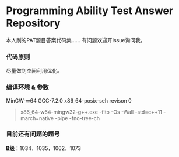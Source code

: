# Programming Ability Test Answer Repository
本人刷的PAT题目答案代码集......
有问题欢迎开Issue询问我。

### 代码原则
尽量做到空间利用优化。

### 编译环境 & 参数
MinGW-w64 GCC-7.2.0 x86_64-posix-seh revison 0
> x86_64-w64-mingw32-g++.exe -flto -Os -Wall -std=c++11 -march=native -pipe -fno-tree-ch

### 目前还有问题的题号

**B级**：1034，1035，1062，1073
